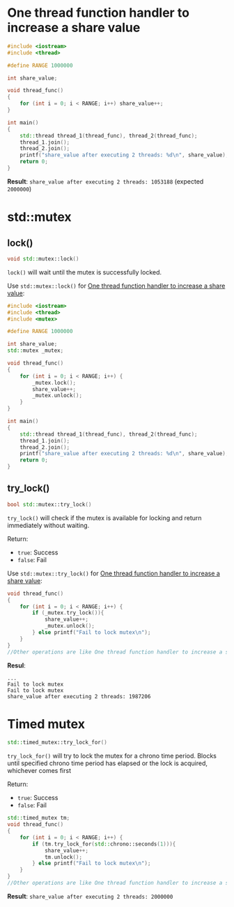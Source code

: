 # One thread function handler to increase a share value

```cpp
#include <iostream>
#include <thread>

#define RANGE 1000000

int share_value;

void thread_func()
{
    for (int i = 0; i < RANGE; i++) share_value++;
}

int main()
{
    std::thread thread_1(thread_func), thread_2(thread_func);
    thread_1.join();
	thread_2.join();
	printf("share_value after executing 2 threads: %d\n", share_value);
    return 0;
}
```
**Result**: ``share_value after executing 2 threads: 1053188`` (expected ``2000000``)

# std::mutex

## lock()

```cpp
void std::mutex::lock()
```

``lock()`` will wait until the mutex is successfully locked.

Use ``std::mutex::lock()`` for [One thread function handler to increase a share value]():

```cpp
#include <iostream>
#include <thread>
#include <mutex>

#define RANGE 1000000

int share_value;
std::mutex _mutex;

void thread_func()
{
    for (int i = 0; i < RANGE; i++) {
		_mutex.lock();
		share_value++;
		_mutex.unlock();
	}
}

int main()
{
    std::thread thread_1(thread_func), thread_2(thread_func);
    thread_1.join();
	thread_2.join();
	printf("share_value after executing 2 threads: %d\n", share_value);
    return 0;
}
```

## try_lock()

```cpp
bool std::mutex::try_lock()
```

``try_lock()`` will check if the mutex is available for locking and return immediately without waiting.

Return:
* ``true``: Success
* ``false``: Fail

Use ``std::mutex::try_lock()`` for [One thread function handler to increase a share value]():

```cpp
void thread_func()
{
    for (int i = 0; i < RANGE; i++) {
		if (_mutex.try_lock()){
            share_value++;
            _mutex.unlock();
        } else printf("Fail to lock mutex\n");
	}
}
//Other operations are like One thread function handler to increase a share value
```
**Resul**:

```
...
Fail to lock mutex
Fail to lock mutex
share_value after executing 2 threads: 1987206
```
# Timed mutex

```cpp
std::timed_mutex::try_lock_for()
```

``try_lock_for()`` will try to lock the mutex for a chrono time period. Blocks until specified chrono time period has elapsed or the lock is acquired, whichever comes first

Return:
* ``true``: Success
* ``false``: Fail

```cpp
std::timed_mutex tm;
void thread_func()
{
    for (int i = 0; i < RANGE; i++) {
		if (tm.try_lock_for(std::chrono::seconds(1))){
            share_value++;
            tm.unlock();
        } else printf("Fail to lock mutex\n");
	}
}
//Other operations are like One thread function handler to increase a share value
```
**Result**: ``share_value after executing 2 threads: 2000000``
